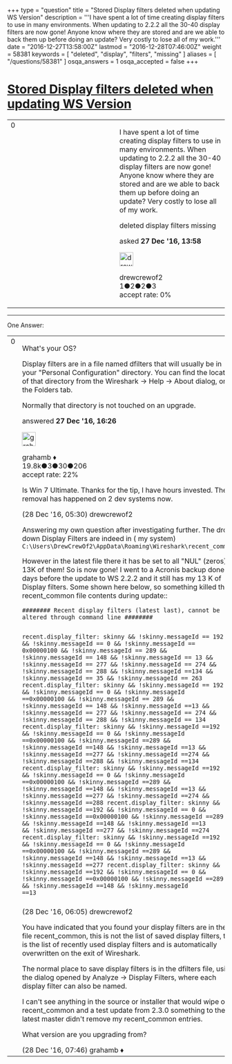 +++
type = "question"
title = "Stored Display filters deleted when updating WS Version"
description = '''I have spent a lot of time creating display filters to use in many environments. When updating to 2.2.2 all the 30-40 display filters are now gone! Anyone know where they are stored and are we able to back them up before doing an update? Very costly to lose all of my work.'''
date = "2016-12-27T13:58:00Z"
lastmod = "2016-12-28T07:46:00Z"
weight = 58381
keywords = [ "deleted", "display", "filters", "missing" ]
aliases = [ "/questions/58381" ]
osqa_answers = 1
osqa_accepted = false
+++

<div class="headNormal">

# [Stored Display filters deleted when updating WS Version](/questions/58381/stored-display-filters-deleted-when-updating-ws-version)

</div>

<div id="main-body">

<div id="askform">

<table id="question-table" style="width:100%;"><colgroup><col style="width: 50%" /><col style="width: 50%" /></colgroup><tbody><tr class="odd"><td style="width: 30px; vertical-align: top"><div class="vote-buttons"><span id="post-58381-upvote" class="ajax-command post-vote up" rel="nofollow" title="I like this post (click again to cancel)"> </span><div id="post-58381-score" class="post-score" title="current number of votes">0</div><span id="post-58381-downvote" class="ajax-command post-vote down" rel="nofollow" title="I dont like this post (click again to cancel)"> </span> <span id="favorite-mark" class="ajax-command favorite-mark" rel="nofollow" title="mark/unmark this question as favorite (click again to cancel)"> </span><div id="favorite-count" class="favorite-count"></div></div></td><td><div id="item-right"><div class="question-body"><p>I have spent a lot of time creating display filters to use in many environments. When updating to 2.2.2 all the 30-40 display filters are now gone! Anyone know where they are stored and are we able to back them up before doing an update? Very costly to lose all of my work.</p></div><div id="question-tags" class="tags-container tags"><span class="post-tag tag-link-deleted" rel="tag" title="see questions tagged &#39;deleted&#39;">deleted</span> <span class="post-tag tag-link-display" rel="tag" title="see questions tagged &#39;display&#39;">display</span> <span class="post-tag tag-link-filters" rel="tag" title="see questions tagged &#39;filters&#39;">filters</span> <span class="post-tag tag-link-missing" rel="tag" title="see questions tagged &#39;missing&#39;">missing</span></div><div id="question-controls" class="post-controls"></div><div class="post-update-info-container"><div class="post-update-info post-update-info-user"><p>asked <strong>27 Dec '16, 13:58</strong></p><img src="https://secure.gravatar.com/avatar/a2c36e0535e33d86a1738e74e85101fe?s=32&amp;d=identicon&amp;r=g" class="gravatar" width="32" height="32" alt="drewcrewof2&#39;s gravatar image" /><p><span>drewcrewof2</span><br />
<span class="score" title="1 reputation points">1</span><span title="2 badges"><span class="badge1">●</span><span class="badgecount">2</span></span><span title="2 badges"><span class="silver">●</span><span class="badgecount">2</span></span><span title="3 badges"><span class="bronze">●</span><span class="badgecount">3</span></span><br />
<span class="accept_rate" title="Rate of the user&#39;s accepted answers">accept rate:</span> <span title="drewcrewof2 has no accepted answers">0%</span></p></div></div><div id="comments-container-58381" class="comments-container"></div><div id="comment-tools-58381" class="comment-tools"></div><div class="clear"></div><div id="comment-58381-form-container" class="comment-form-container"></div><div class="clear"></div></div></td></tr></tbody></table>

------------------------------------------------------------------------

<div class="tabBar">

<span id="sort-top"></span>

<div class="headQuestions">

One Answer:

</div>

</div>

<span id="58382"></span>

<div id="answer-container-58382" class="answer">

<table style="width:100%;"><colgroup><col style="width: 50%" /><col style="width: 50%" /></colgroup><tbody><tr class="odd"><td style="width: 30px; vertical-align: top"><div class="vote-buttons"><span id="post-58382-upvote" class="ajax-command post-vote up" rel="nofollow" title="I like this post (click again to cancel)"> </span><div id="post-58382-score" class="post-score" title="current number of votes">0</div><span id="post-58382-downvote" class="ajax-command post-vote down" rel="nofollow" title="I dont like this post (click again to cancel)"> </span></div></td><td><div class="item-right"><div class="answer-body"><p>What's your OS?</p><p>Display filters are in a file named dfilters that will usually be in your "Personal Configuration" directory. You can find the location of that directory from the Wireshark -&gt; Help -&gt; About dialog, on the Folders tab.</p><p>Normally that directory is not touched on an upgrade.</p></div><div class="answer-controls post-controls"></div><div class="post-update-info-container"><div class="post-update-info post-update-info-user"><p>answered <strong>27 Dec '16, 16:26</strong></p><img src="https://secure.gravatar.com/avatar/d2a7e24ca66604c749c7c88c1da8ff78?s=32&amp;d=identicon&amp;r=g" class="gravatar" width="32" height="32" alt="grahamb&#39;s gravatar image" /><p><span>grahamb ♦</span><br />
<span class="score" title="19834 reputation points"><span>19.8k</span></span><span title="3 badges"><span class="badge1">●</span><span class="badgecount">3</span></span><span title="30 badges"><span class="silver">●</span><span class="badgecount">30</span></span><span title="206 badges"><span class="bronze">●</span><span class="badgecount">206</span></span><br />
<span class="accept_rate" title="Rate of the user&#39;s accepted answers">accept rate:</span> <span title="grahamb has 274 accepted answers">22%</span></p></div></div><div id="comments-container-58382" class="comments-container"><span id="58399"></span><div id="comment-58399" class="comment"><div id="post-58399-score" class="comment-score"></div><div class="comment-text"><p>Is Win 7 Ultimate. Thanks for the tip, I have hours invested. The removal has happened on 2 dev systems now.</p></div><div id="comment-58399-info" class="comment-info"><span class="comment-age">(28 Dec '16, 05:30)</span> <span class="comment-user userinfo">drewcrewof2</span></div></div><span id="58403"></span><div id="comment-58403" class="comment"><div id="post-58403-score" class="comment-score"></div><div class="comment-text"><p>Answering my own question after investigating further. The drop down Display Filters are indeed in ( my system) <code>C:\Users\DrewCrewOf2\AppData\Roaming\Wireshark\recent_common\</code></p><p>However in the latest file there it has be set to all "NUL" (zeros) 13K of them! So is now gone! I went to a Acronis backup done days before the update to WS 2.2.2 and it still has my 13 K of Display filters. Some shown here below, so something killed the recent_common file contents during update::</p><pre><code>######## Recent display filters (latest last), cannot be altered through command line ########

recent.display_filter: skinny &amp;&amp; !skinny.messageId == 192  &amp;&amp; !skinny.messageId == 0 &amp;&amp; !skinny.messageId == 0x00000100 &amp;&amp; !skinny.messageId == 289 &amp;&amp; !skinny.messageId == 148 &amp;&amp; !skinny.messageId == 13 &amp;&amp; !skinny.messageId == 277 &amp;&amp; !skinny.messageId == 274 &amp;&amp; !skinny.messageId == 288 &amp;&amp; !skinny.messageId ==134 &amp;&amp; !skinny.messageId == 35 &amp;&amp; !skinny.messageId == 263
recent.display_filter: skinny &amp;&amp; !skinny.messageId == 192  &amp;&amp; !skinny.messageId == 0 &amp;&amp; !skinny.messageId ==0x00000100 &amp;&amp; !skinny.messageId == 289 &amp;&amp; !skinny.messageId == 148 &amp;&amp; !skinny.messageId ==13 &amp;&amp; !skinny.messageId == 277 &amp;&amp; !skinny.messageId == 274 &amp;&amp; !skinny.messageId == 288 &amp;&amp; !skinny.messageId == 134
recent.display_filter: skinny &amp;&amp; !skinny.messageId ==192  &amp;&amp; !skinny.messageId == 0 &amp;&amp; !skinny.messageId ==0x00000100 &amp;&amp; !skinny.messageId ==289 &amp;&amp; !skinny.messageId ==148 &amp;&amp; !skinny.messageId ==13 &amp;&amp; !skinny.messageId ==277 &amp;&amp; !skinny.messageId ==274 &amp;&amp; !skinny.messageId ==288 &amp;&amp; !skinny.messageId ==134
recent.display_filter: skinny &amp;&amp; !skinny.messageId ==192  &amp;&amp; !skinny.messageId == 0 &amp;&amp; !skinny.messageId ==0x00000100 &amp;&amp; !skinny.messageId ==289 &amp;&amp; !skinny.messageId ==148 &amp;&amp; !skinny.messageId ==13 &amp;&amp; !skinny.messageId ==277 &amp;&amp; !skinny.messageId ==274 &amp;&amp; !skinny.messageId ==288
recent.display_filter: skinny &amp;&amp; !skinny.messageId ==192  &amp;&amp; !skinny.messageId == 0 &amp;&amp; !skinny.messageId ==0x00000100 &amp;&amp; !skinny.messageId ==289 &amp;&amp; !skinny.messageId ==148 &amp;&amp; !skinny.messageId ==13 &amp;&amp; !skinny.messageId ==277 &amp;&amp; !skinny.messageId ==274
recent.display_filter: skinny &amp;&amp; !skinny.messageId ==192  &amp;&amp; !skinny.messageId == 0 &amp;&amp; !skinny.messageId ==0x00000100 &amp;&amp; !skinny.messageId ==289 &amp;&amp; !skinny.messageId ==148 &amp;&amp; !skinny.messageId ==13 &amp;&amp; !skinny.messageId ==277
recent.display_filter: skinny &amp;&amp; !skinny.messageId ==192  &amp;&amp; !skinny.messageId == 0 &amp;&amp; !skinny.messageId ==0x00000100 &amp;&amp; !skinny.messageId ==289 &amp;&amp; !skinny.messageId ==148 &amp;&amp; !skinny.messageId ==13</code></pre></div><div id="comment-58403-info" class="comment-info"><span class="comment-age">(28 Dec '16, 06:05)</span> <span class="comment-user userinfo">drewcrewof2</span></div></div><span id="58404"></span><div id="comment-58404" class="comment"><div id="post-58404-score" class="comment-score"></div><div class="comment-text"><p>You have indicated that you found your display filters are in the file recent_common, this is not the list of saved display filters, this is the list of recently used display filters and is automatically overwritten on the exit of Wireshark.</p><p>The normal place to save display filters is in the dfilters file, using the dialog opened by Analyze -&gt; Display Filters, where each display filter can also be named.</p><p>I can't see anything in the source or installer that would wipe out recent_common and a test update from 2.3.0 something to the latest master didn't remove my recent_common entries.</p><p>What version are you upgrading from?</p></div><div id="comment-58404-info" class="comment-info"><span class="comment-age">(28 Dec '16, 07:46)</span> <span class="comment-user userinfo">grahamb ♦</span></div></div></div><div id="comment-tools-58382" class="comment-tools"></div><div class="clear"></div><div id="comment-58382-form-container" class="comment-form-container"></div><div class="clear"></div></div></td></tr></tbody></table>

</div>

<div class="paginator-container-left">

</div>

</div>

</div>

